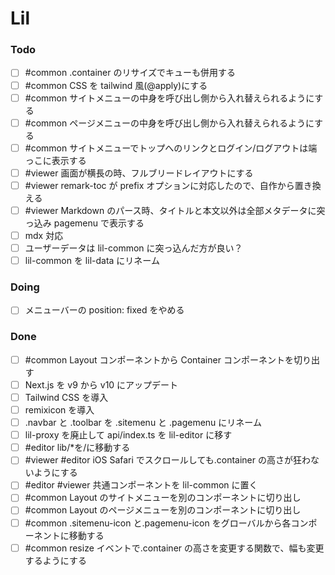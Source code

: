 # Lil

### Todo

- [ ] #common .container のリサイズでキューも併用する
- [ ] #common CSS を tailwind 風(@apply)にする
- [ ] #common サイトメニューの中身を呼び出し側から入れ替えられるようにする
- [ ] #common ページメニューの中身を呼び出し側から入れ替えられるようにする
- [ ] #common サイトメニューでトップへのリンクとログイン/ログアウトは端っこに表示する
- [ ] #viewer 画面が横長の時、フルブリードレイアウトにする
- [ ] #viewer remark-toc が prefix オプションに対応したので、自作から置き換える
- [ ] #viewer Markdown のパース時、タイトルと本文以外は全部メタデータに突っ込み pagemenu で表示する
- [ ] mdx 対応
- [ ] ユーザーデータは lil-common に突っ込んだ方が良い？
- [ ] lil-common を lil-data にリネーム

### Doing

- [ ] メニューバーの position: fixed をやめる

### Done

- [ ] #common Layout コンポーネントから Container コンポーネントを切り出す
- [ ] Next.js を v9 から v10 にアップデート
- [ ] Tailwind CSS を導入
- [ ] remixicon を導入
- [ ] .navbar と .toolbar を .sitemenu と .pagemenu にリネーム
- [ ] lil-proxy を廃止して api/index.ts を lil-editor に移す
- [ ] #editor lib/\*を/に移動する
- [ ] #viewer #editor iOS Safari でスクロールしても.container の高さが狂わないようにする
- [ ] #editor #viewer 共通コンポーネントを lil-common に置く
- [ ] #common Layout のサイトメニューを別のコンポーネントに切り出し
- [ ] #common Layout のページメニューを別のコンポーネントに切り出し
- [ ] #common .sitemenu-icon と.pagemenu-icon をグローバルから各コンポーネントに移動する
- [ ] #common resize イベントで.container の高さを変更する関数で、幅も変更するようにする
